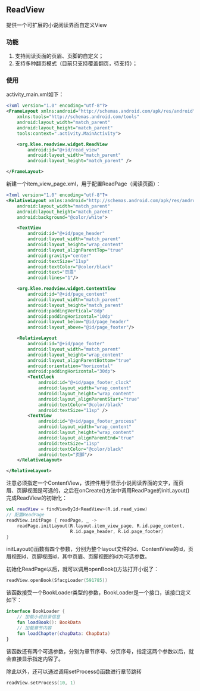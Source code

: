 ## ReadView

提供一个可扩展的小说阅读界面自定义View

### 功能

1. 支持阅读页面的页眉、页脚的自定义；
2. 支持多种翻页模式（目前只支持覆盖翻页，待支持）；

### 使用

activity_main.xml如下：

```xml
<?xml version="1.0" encoding="utf-8"?>
<FrameLayout xmlns:android="http://schemas.android.com/apk/res/android"
    xmlns:tools="http://schemas.android.com/tools"
    android:layout_width="match_parent"
    android:layout_height="match_parent"
    tools:context=".activity.MainActivity">

    <org.klee.readview.widget.ReadView
        android:id="@+id/read_view"
        android:layout_width="match_parent"
        android:layout_height="match_parent" />

</FrameLayout>
```

新建一个item_view_page.xml，用于配置ReadPage（阅读页面）：

```xml
<?xml version="1.0" encoding="utf-8"?>
<RelativeLayout xmlns:android="http://schemas.android.com/apk/res/android"
    android:layout_width="match_parent"
    android:layout_height="match_parent"
    android:background="@color/white">

    <TextView
        android:id="@+id/page_header"
        android:layout_width="match_parent"
        android:layout_height="wrap_content"
        android:layout_alignParentTop="true"
        android:gravity="center"
        android:textSize="11sp"
        android:textColor="@color/black"
        android:text="页眉"
        android:lines="1"/>

    <org.klee.readview.widget.ContentView
        android:id="@+id/page_content"
        android:layout_width="match_parent"
        android:layout_height="match_parent"
        android:paddingVertical="8dp"
        android:paddingHorizontal="10dp"
        android:layout_below="@id/page_header"
        android:layout_above="@id/page_footer"/>

    <RelativeLayout
        android:id="@+id/page_footer"
        android:layout_width="match_parent"
        android:layout_height="wrap_content"
        android:layout_alignParentBottom="true"
        android:orientation="horizontal"
        android:paddingHorizontal="30dp">
        <TextClock
            android:id="@+id/page_footer_clock"
            android:layout_width="wrap_content"
            android:layout_height="wrap_content"
            android:layout_alignParentStart="true"
            android:textColor="@color/black"
            android:textSize="11sp" />
        <TextView
            android:id="@+id/page_footer_process"
            android:layout_width="wrap_content"
            android:layout_height="wrap_content"
            android:layout_alignParentEnd="true"
            android:textSize="11sp"
            android:textColor="@color/black"
            android:text="页脚"/>
    </RelativeLayout>

</RelativeLayout>
```

注意必须指定一个ContentView，该控件用于显示小说阅读界面的文字，而页眉、页脚视图是可选的，之后在onCreate()方法中调用ReadPage的initLayout()完成ReadView的初始化：

```kotlin
val readView = findViewById<ReadView>(R.id.read_view)
// 配置ReadPage
readView.initPage { readPage, _ ->
	readPage.initLayout(R.layout.item_view_page, R.id.page_content, 
                        R.id.page_header, R.id.page_footer)
}
```

initLayout()函数有四个参数，分别为整个layout文件的id、ContentView的id，页眉视图id、页脚视图id，其中页眉、页脚视图的id为可选参数。

初始化ReadPage以后，就可以调用openBook()方法打开小说了：

```kotlin
readView.openBook(SfacgLoader(591785))
```

该函数接受一个BookLoader类型的参数，BookLoader是一个接口，该接口定义如下：

```kotlin
interface BookLoader {
    // 加载小说目录信息
    fun loadBook(): BookData
    // 加载章节内容
    fun loadChapter(chapData: ChapData)
}
```

该函数还有两个可选参数，分别为章节序号、分页序号，指定这两个参数以后，就会直接显示指定内容了。

除此以外，还可以通过调用setProcess()函数进行章节跳转

```kotlin
readView.setProcess(10, 1)
```

